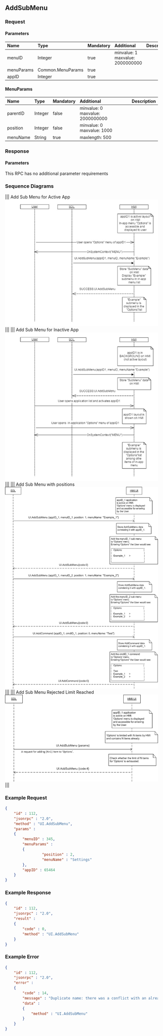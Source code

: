 ## AddSubMenu


### Request

#### Parameters

|Name|Type|Mandatory|Additional|Description|
|:---|:---|:--------|:---------|:----------|
|menuID|Integer|true|minvalue: 1<br>maxvalue: 2000000000||
|menuParams|Common.MenuParams|true|||
|appID|Integer|true|||

#### MenuParams

|Name|Type|Mandatory|Additional|Description|
|:---|:---|:--------|:---------|:----------|
|parentID|Integer|false|minvalue: 0<br>maxvalue: 2000000000||
|position|Integer|false|minvalue: 0<br>maxvalue: 1000||
|menuName|String|true|maxlength: 500||

### Response

#### Parameters

This RPC has no additional parameter requirements

### Sequence Diagrams
|||
Add Sub Menu for Active App
![AddSubMenu](./assets/AddSubMenuActiveApp.png)
|||
|||
Add Sub Menu for Inactive App
![AddSubMenu](./assets/AddSubMenuInactiveApp.png)
|||
|||
Add Sub Menu with positions
![AddSubMenu](./assets/AddSubMenuPositions.png)
|||
|||
Add Sub Menu Rejected Limit Reached
![AddSubMenu](./assets/AddSubMenuLimit.png)
|||

### Example Request

```json
{
	"id" : 112,
	"jsonrpc" : "2.0",
	"method" : "UI.AddSubMenu",
	"params" :
	{
		"menuID" : 345,
		"menuParams" :
		{
				 "position" : 2,
				 "menuName" : "Settings"
		},
		"appID" : 65464
	}
}
```
### Example Response

```json
{
	"id" : 112,
	"jsonrpc" : "2.0",
	"result" :
	{
		"code" : 0,
		"method" : "UI.AddSubMenu"
	}
}
```

### Example Error

```json
{
	"id" : 112,
	"jsonrpc" : "2.0",
	"error" :
	{
		"code" : 14,
		"message" : "Duplicate name: there was a conflict with an already registered name of SubMenu",
		"data" :
		{
			"method" : "UI.AddSubMenu"
		}
	}
}
```
